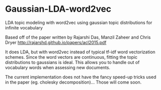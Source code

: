 # Gaussian-LDA-word2vec
LDA topic modeling with word2vec using gaussian topic distributions for infinite vocabulary

Based off of the paper written by Rajarshi Das, Manzil Zaheer and Chris Dryer http://rajarshd.github.io/papers/acl2015.pdf

It does LDA, but with word2vec instead of typical tf-idf word vectorization schemes.  Since the word vectors are continuous, 
fitting the topic distributions to gaussians is ideal.  This allows you to handle out of vocabulary words when assessing
new documents. 

The current implementation does not have the fancy speed-up tricks used in the paper (eg. cholesky decomposition)... Those will come soon.


